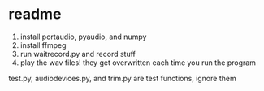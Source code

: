 # readme

1. install portaudio, pyaudio, and numpy
2. install ffmpeg
3. run waitrecord.py and record stuff
4. play the wav files! they get overwritten each time you run the program

test.py, audiodevices.py, and trim.py are test functions, ignore them
